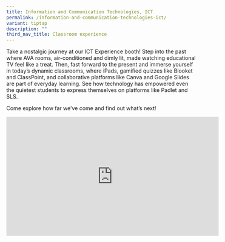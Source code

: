 ```yaml
---
title: Information and Communication Technologies, ICT
permalink: /information-and-communication-technologies-ict/
variant: tiptap
description: ""
third_nav_title: Classroom experience
---
```

<p>Take a nostalgic journey at our ICT Experience booth! Step into the past
where AVA rooms, air-conditioned and dimly lit, made watching educational
TV feel like a treat. Then, fast forward to the present and immerse yourself
in today’s dynamic classrooms, where iPads, gamified quizzes like Blooket
and ClassPoint, and collaborative platforms like Canva and Google Slides
are part of everyday learning. See how technology has empowered even the
quietest students to express themselves on platforms like Padlet and SLS.</p>
<p>Come explore how far we’ve come and find out what’s next!</p>
<p></p>
<div class="iframe-wrapper">
<iframe height="315" width="560" allowfullscreen="true" frameborder="0" src="https://www.youtube.com/embed/v4WsL1mCbkA"></iframe>
</div>
<p></p>
